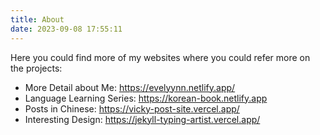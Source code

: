 ```yaml
---
title: About
date: 2023-09-08 17:55:11
---
```


Here you could find more of my websites  where you could refer more on the projects:
- More Detail about Me: https://evelyynn.netlify.app/
- Language Learning Series: https://korean-book.netlify.app
- Posts in Chinese: https://vicky-post-site.vercel.app/
- Interesting Design: https://jekyll-typing-artist.vercel.app/